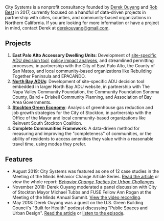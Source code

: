City Systems is a nonprofit consultancy founded by [Derek Ouyang](https://www.linkedin.com/in/derekouyang/) and [Rob Best](https://www.linkedin.com/in/robbest13/) in 2017, currently focused on a handful of data-driven projects in partnership with cities, counties, and community-based organizations in Northern California. If you are looking for more information or have a project in mind, contact Derek at derekouyang@gmail.com.

## Projects

1. **East Palo Alto Accessory Dwelling Units**: Development of [site-specific ADU decision tool](https://citysystems.shinyapps.io/epa_dashboard/), [policy impact analyses](epa-adu/planning-analysis), and streamlined permitting processes, in partnership with the City of East Palo Alto, the County of San Mateo, and local community-based organizations like Rebuilding Together Peninsula and EPACANDO.
2. **[North Bay ADUs](https://napasonomaadu.org/can-i-build)**: Development of site-specific ADU decision tool embedded in larger North Bay ADU website, in partnership with The Napa Valley Community Foundation, the Community Foundation Sonoma County, Baird + Driskell Community Planning, and Association of Bay Area Governments.
2. **[Stockton Green Economy](stockton-greeneconomy/introduction)**: Analysis of greenhouse gas reduction and job growth strategies for the City of Stockton, in partnership with the Office of the Mayor and local community-based organizations like Reinvent South Stockton Coalition.
3. **Complete Communities Framework**: A data-driven method for measuring and improving the "completeness" of communities, or the ability of residents to access amenities they value within a reasonable travel time, using modes they prefer.

## Features

- August 2019: City Systems was featured as one of 12 case studies in the Meeting of the Minds Behavior Change Article Series. [Read the article](https://meetingoftheminds.org/behavior-change-case-study-city-systems-affordable-housing-31162) or view the whole report: *[Behavior Change Tactics for Urban Challenges](https://meetingoftheminds.org/behavior-change-report)*
- November 2018: Derek Ouyang moderated a panel discussion with City of Stockton Mayor Michael Tubbs and FUSE Fellow Ann Rogan at the Meeting of the Minds Annual Summit. [View the video recording](https://youtu.be/SdZccmzOBEg).
- May 2018: Derek Ouyang was a guest on the U.S. Green Building Council's "Built for Health" podcast discussing "Public Spaces and Urban Design". [Read the article](https://www.usgbc.org/articles/built-health-talks-about-public-spaces-and-urban-design) or [listen to the episode](https://soundcloud.com/usgbc/built-for-health-public-spaces-and-urban-design).
